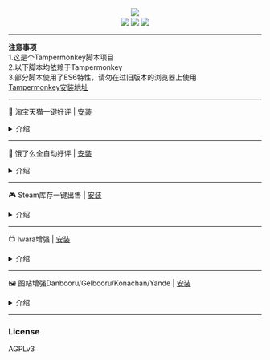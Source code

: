 <div align="center">
    <img src="https://github.com/nekozero/neko0-web-tools/raw/master/img/logo.png" width="400"">
    <br>
    <img src="https://img.shields.io/badge/not-a%20bug-brightgreen.svg"> 
    <img src="https://img.shields.io/badge/it's-a%20feature-brightgreen.svg"> 
    <img src="https://img.shields.io/badge/%F0%9F%90%BE-Neko-ff69b4.svg">
</div>

----

**注意事项**  
1.这是个Tampermonkey脚本项目  
2.以下脚本均依赖于Tampermonkey  
3.部分脚本使用了ES6特性，请勿在过旧版本的浏览器上使用  
[Tampermonkey安装地址](https://chrome.google.com/webstore/detail/tampermonkey/dhdgffkkebhmkfjojejmpbldmpobfkfo)  

---

🛒 淘宝天猫一键好评 | [安装](https://greasyfork.org/zh-CN/scripts/14744)
<details>
<summary>介绍</summary>

### 

![](https://raw.githubusercontent.com/jojuniori/neko0-web-tools/master/img/taobao-Anti-detection.gif)

已更新写入评语时按全角句号(中文句号)分割已存储的评语并进行随机排序的功能选项  
随机抽取3个内容进行删除处理  
以此规避淘宝那套“滥用评价功能惩罚”的自动检测  
默认开启此功能

### 虽然有随机功能来规避
### 但是用的人多了后有些组合还是会被淘宝记录检测的  
### 所以追求完美的请务必使用自定义评语功能  

**自定义功能在评价页右下角有小齿轮用来设置**  
**输入框右上角的数字是字数统计**  
**天猫和淘宝的需要分开设置**  
**天猫和淘宝的需要分开设置**  
**天猫和淘宝的需要分开设置**  

关于评价查看：

https://rate.taobao.com/myRate.htm "评价管理" -> "给他人的评价"

![](https://raw.githubusercontent.com/jojuniori/neko0-web-tools/master/img/taobao-myRate.png)

在淘宝&天猫评价页面添加一键好评按钮

![](https://raw.githubusercontent.com/jojuniori/neko0-web-tools/master/img/taobao-config1.png)

![](https://raw.githubusercontent.com/jojuniori/neko0-web-tools/master/img/taobao-config2.png)

淘宝一键好评：

![](https://raw.githubusercontent.com/jojuniori/neko0-web-tools/master/img/taobao2.png)

![](https://raw.githubusercontent.com/jojuniori/neko0-web-tools/master/img/taobao3.png)

![](https://raw.githubusercontent.com/jojuniori/neko0-web-tools/master/img/taobao4.png)

天猫一键好评：

![](https://raw.githubusercontent.com/jojuniori/neko0-web-tools/master/img/taobao5.png)

![](https://raw.githubusercontent.com/jojuniori/neko0-web-tools/master/img/taobao6.png)

</details>

----

🍔 饿了么全自动好评 | [安装](https://greasyfork.org/zh-CN/scripts/369326)
<details>
<summary>介绍</summary>

### 

对于我这种天天点外卖的每次都要一个个去点星简直太麻烦了  
自动化是好文明，懒是第一生产力

安装后进入 https://h5.ele.me/  
点击右下角的自动好评就会开始执行  
会自动给未评价的订单打上好评  
如果有不想打好评的可以提前手动评价掉  

如果有人有改进意向欢迎Pull Requests

![](https://raw.githubusercontent.com/nekozero/neko0-web-tools/master/img/eleme.gif)

</details>

---

🎮 Steam库存一键出售 | [安装](https://greasyfork.org/zh-CN/scripts/35770)
<details>
<summary>介绍</summary>

### 

库存和重复的卡太多的时候很实用

毕竟一个个写价格确认好几次太麻烦了

会自动获取起价，默认发售价格为起价+0.02

可安装后在脚本代码中自由调整

![](https://raw.githubusercontent.com/nekozero/neko0-web-tools/master/img/steam.png)

</details>

----

📺 Iwara增强 | [安装](https://greasyfork.org/zh-CN/scripts/382345)
<details>
<summary>介绍</summary>

### 

目前提供了以下功能
1. 复制名字：复制出 “作者 - 作品名” 格式的名字
2. 一键复制名字 并 喜欢+关注+下载：按下即可复制名字，Like，Follow，并Download Source画质 的文件

用于收藏视频作品再方便不过了

按钮添加于右侧赞助按钮上方

并不影响页面其他原有的按键功能

![](https://raw.githubusercontent.com/nekozero/neko0-web-tools/master/img/iwara.png)

Rin真是太棒了我™舔爆

</details>

----

🖼 图站增强Danbooru/Gelbooru/Konachan/Yande | [安装](https://greasyfork.org/zh-CN/scripts/387907)
<details>
<summary>介绍</summary>

### 

加入了快捷键操作

* 按下 `←` 或 `A` 上一页
* 按下 `→` 或 `D` 下一页
* 按下 `S` 或 `O` 查看原图 (source/original)
* 按下 `F` 查看来源页面 (from)

Added shortcut key operation

* Press `←` or `A` to the previous page

* Press `→` or `D` to the next page

* Press `S` or `O` to view the original image (source/original)

* Press `F` to view the source page (from)

</details>

----

### License

AGPLv3
